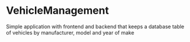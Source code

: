 # VehicleManagement
Simple application with frontend and backend that keeps a database table of vehicles by manufacturer, model and year of make
